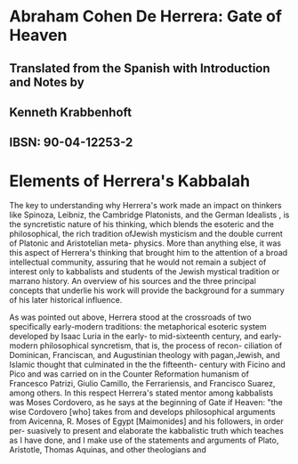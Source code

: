 # Abraham Cohen De Herrera: Gate of Heaven

## Translated from the Spanish with Introduction and Notes by

## Kenneth Krabbenhoft

## IBSN: 90-04-12253-2

# Elements of Herrera's Kabbalah

The key to understanding why Herrera's work made an impact on thinkers like Spinoza, Leibniz, the Cambridge Platonists, and the German Idealists , is the syncretistic nature of his thinking, which blends the esoteric and the philosophical, the rich tradition ofJewish  mysticism and the double current of Platonic and Aristotelian meta- physics. More than anything else, it was this aspect of Herrera's  thinking that brought him to the attention of a broad intellectual community, assuring that he would not remain a subject of interest only to kabbalists and students of the Jewish mystical tradition or marrano history. An overview of his sources and the three principal concepts that underlie his work will provide the background for a summary of his later historical influence.

As was pointed out above, Herrera stood at the crossroads of two specifically early-modern traditions: the metaphorical esoteric system developed by Isaac Luria in the early- to mid-sixteenth century, and  early-modern philosophical syncretism, that is, the process of recon- ciliation of Dominican, Franciscan, and Augustinian theology with  pagan,Jewish, and Islamic thought that culminated in the the fifteenth- century with Ficino and Pico and was carried on in the Counter  Reformation humanism of Francesco Patrizi, Giulio Camillo, the Ferrariensis, and Francisco Suarez, among others. In this respect Herrera's stated mentor among kabbalists was Moses Cordovero, as he says at the beginning of Gate if Heaven: "the wise Cordovero [who] takes from and develops philosophical arguments from Avicenna,  R. Moses of Egypt [Maimonides] and his followers, in order per- suasively to present and elaborate the kabbalistic truth which teaches  as I have done, and I make use of the statements and arguments of Plato, Aristotle, Thomas Aquinas, and other theologians and
